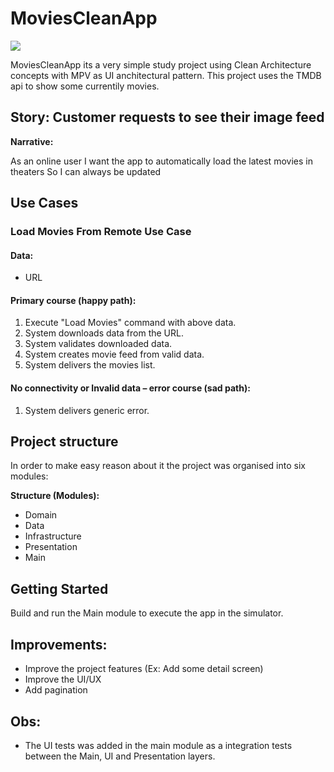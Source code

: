 # MoviesCleanApp

![](https://github.com/luizhammeli/MoviesCleanApp/workflows/CI-iOS/badge.svg)

MoviesCleanApp its a very simple study project using Clean Architecture concepts with MPV as UI anchitectural pattern. This project uses the TMDB api to show some currentily movies.

## Story: Customer requests to see their image feed

**Narrative:**

As an online user
I want the app to automatically load the latest movies in theaters
So I can always be updated

## Use Cases

### Load Movies From Remote Use Case

#### Data:
- URL

#### Primary course (happy path):
1. Execute "Load Movies" command with above data.
2. System downloads data from the URL.
3. System validates downloaded data.
4. System creates movie feed from valid data.
5. System delivers the movies list.

#### No connectivity or Invalid data – error course (sad path):
1. System delivers generic error.

## Project structure

In order to make easy reason about it the project was organised into six modules:

**Structure (Modules):**

- Domain
- Data
- Infrastructure
- Presentation
- Main

## Getting Started
Build and run the Main module to execute the app in the simulator.

## Improvements:

- Improve the project features (Ex: Add some detail screen)
- Improve the UI/UX
- Add pagination

## Obs:
- The UI tests was added in the main module as a integration tests between the Main, UI and Presentation layers.
